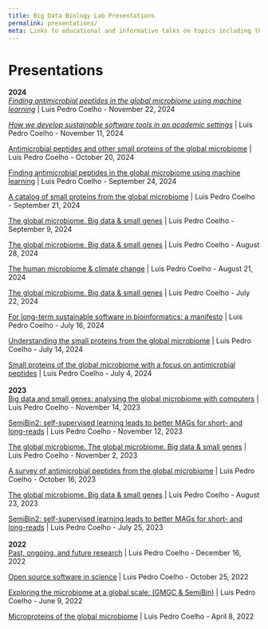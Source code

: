 ```yaml
---
title: Big Data Biology Lab Presentations
permalink: presentations/
meta: Links to educational and informative talks on topics including the global microbiome, machine learning, and sustainable software in academia
---
```


# Presentations

**2024**  
[_Finding antimicrobial peptides in the global microbiome using machine learning_](https://2024-11-22-lpc-talk.big-data-biology.org/) | Luis Pedro Coelho - November 22, 2024

[_How we develop sustainable software tools in an academic settings_](https://2024-11-04-lpc-talk.big-data-biology.org/) | Luis Pedro Coelho - November 11, 2024

[Antimicrobial peptides and other small proteins of the global microbiome](https://2024-10-20-lpc-talk.netlify.app/#1.0) | Luis Pedro Coelho - October 20, 2024

[Finding antimicrobial peptides in the global microbiome using machine learning](https://2024-09-24-lpc-talk.big-data-biology.org/) | Luis Pedro Coelho - September 24, 2024

[A catalog of small proteins from the global microbiome](https://2024-09-21-lpc-talk.big-data-biology.org/) | Luis Pedro Coelho - September 21, 2024

[The global microbiome. Big data & small genes](https://2024-09-09-lpc-talk.big-data-biology.org/)  | Luis Pedro Coelho - September 9, 2024

[The global microbiome. Big data & small genes]( https://2024-08-28-lpc-talk.big-data-biology.org/) | Luis Pedro Coelho - August 28, 2024

[The human microbiome & climate change](https://2024-08-21-lpc-talk.netlify.app/) | Luis Pedro Coelho - August 21, 2024

[The global microbiome. Big data & small genes](https://2024-07-22-lpc-talk.big-data-biology.org/) | Luis Pedro Coelho - July 22, 2024

[For long-term sustainable software in bioinformatics: a manifesto](https://2024-07-16-lpc-talk.big-data-biology.org/) | Luis Pedro Coelho - July 16, 2024

[Understanding the small proteins from the global microbiome](https://2024-07-14-lpc-talk.big-data-biology.org/) | Luis Pedro Coelho - July 14, 2024

[Small proteins of the global microbiome with a focus on antimicrobial peptides](https://2024-07-04-lpc-talk.big-data-biology.org/) | Luis Pedro Coelho - July 4, 2024 <br>
<br>**2023**  
[Big data and small genes: analysing the global microbiome with computers](https://2023-11-14-lpc-talk.big-data-biology.org/) | Luis Pedro Coelho - November 14, 2023

[SemiBin2: self-supervised learning leads to better MAGs for short- and long-reads](https://2023-11-12-lpc-semibin-talk.big-data-biology.org/) | Luis Pedro Coelho - November 12, 2023

[The global microbiome. The global microbiome. Big data & small genes](https://2023-11-02-lpc-talk.big-data-biology.org/) | Luis Pedro Coelho - November 2, 2023

[A survey of antimicrobial peptides from the global microbiome](https://2023-10-16-lpc-peptides.big-data-biology.org/) | Luis Pedro Coelho - October 16, 2023

[The global microbiome. Big data & small genes](https://2023-08-23-lpc-ei.netlify.app/) | Luis Pedro Coelho - August 23, 2023

[SemiBin2: self-supervised learning leads to better MAGs for short- and long-reads](https://2023-08-23-lpc-ei.netlify.app/) | Luis Pedro Coelho - July 25, 2023  <br>
<br>**2022**  
[Past, ongoing, and future research](https://2023-08-23-lpc-ei.netlify.app/) | Luis Pedro Coelho - December 16, 2022

[Open source software in science](https://2022-10-25-lpc-oss.netlify.app/) | Luis Pedro Coelho - October 25, 2022

[Exploring the microbiome at a global scale: (GMGC & SemiBin)](https://2022-06-09-lpc-nnf.netlify.app/) | Luis Pedro Coelho - June 9, 2022

[Microproteins of the global microbiome](https://2022-04-08-lpc-ks.netlify.app/) | Luis Pedro Coelho - April 8, 2022

